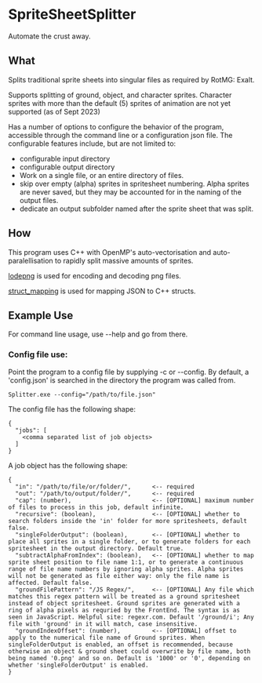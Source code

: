 # SpriteSheetSplitter
Automate the crust away.

## What
Splits traditional sprite sheets into singular files as required by RotMG: Exalt.

Supports splitting of ground, object, and character sprites.
Character sprites with more than the default (5) sprites of animation are not yet supported (as of Sept 2023)

Has a number of options to configure the behavior of the program, accessible through the command line or a configuration json file.
The configurable features include, but are not limited to:

* configurable input directory
* configurable output directory
* Work on a single file, or an entire directory of files.
* skip over empty (alpha) sprites in spritesheet numbering. Alpha sprites are never saved, but they may be accounted for in the naming of the output files.
* dedicate an output subfolder named after the sprite sheet that was split.

## How

This program uses C++ with OpenMP's auto-vectorisation and auto-paralellisation to rapidly split massive amounts of sprites.

[lodepng](https://lodev.org/lodepng/) is used for encoding and decoding png files.

[struct_mapping](https://github.com/bk192077/struct_mapping) is used for mapping JSON to C++ structs.

## Example Use

For command line usage, use --help and go from there.

### Config file use:

Point the program to a config file by supplying -c or --config.
By default, a 'config.json' is searched in the directory the program was called from.

`Splitter.exe --config="/path/to/file.json"`

The config file has the following shape:

```
{
  "jobs": [
    <comma separated list of job objects>
  ]
}
```

A job object has the following shape:

```
{
  "in": "/path/to/file/or/folder/",      <-- required
  "out": "/path/to/output/folder/",      <-- required
  "cap": (number),                       <-- [OPTIONAL] maximum number of files to process in this job, default infinite.
  "recursive": (boolean),                <-- [OPTIONAL] whether to search folders inside the 'in' folder for more spritesheets, default false.
  "singleFolderOutput": (boolean),       <-- [OPTIONAL] whether to place all sprites in a single folder, or to generate folders for each spritesheet in the output directory. Default true.
  "subtractAlphaFromIndex": (boolean),   <-- [OPTIONAL] whether to map sprite sheet position to file name 1:1, or to generate a continuous range of file name numbers by ignoring alpha sprites. Alpha sprites will not be generated as file either way: only the file name is affected. Default false.
  "groundFilePattern": "/JS Regex/",     <-- [OPTIONAL] Any file which matches this regex pattern will be treated as a ground spritesheet instead of object spritesheet. Ground sprites are generated with a ring of alpha pixels as requried by the FrontEnd. The syntax is as seen in JavaScript. Helpful site: regexr.com. Default '/ground/i'; Any file with 'ground' in it will match, case insensitive.
  "groundIndexOffset": (number),         <-- [OPTIONAL] offset to apply to the numerical file name of Ground sprites. When singleFolderOutput is enabled, an offset is recommended, because otherwise an object & ground sheet could overwrite by file name, both being named '0.png' and so on. Default is '1000' or '0', depending on whether 'singleFolderOutput' is enabled.
}
